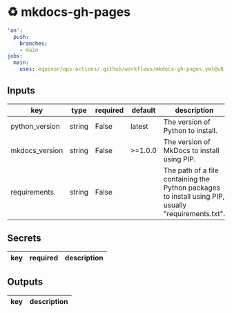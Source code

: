# ♻ mkdocs-gh-pages

```yaml
'on':
  push:
    branches:
    - main
jobs:
  main:
    uses: equinor/ops-actions/.github/workflows/mkdocs-gh-pages.yml@v8.8.0

```

## Inputs

key | type | required | default | description
--- | --- | --- | --- | ---
python_version | string | False | latest | The version of Python to install.
mkdocs_version | string | False | >=1.0.0 | The version of MkDocs to install using PIP.
requirements | string | False |  | The path of a file containing the Python packages to install using PIP, usually "requirements.txt".

## Secrets

key | required | description
--- | --- | ---

## Outputs

key | description
--- | ---
